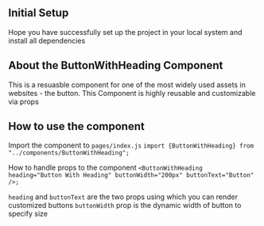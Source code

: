 ## Initial Setup

Hope you have successfully set up the project in your local system and install all dependencies

## About the ButtonWithHeading Component

This is a resuasble component for one of the most widely used assets in websites - the button. This Component is highly reusable and customizable via props

## How to use the component

Import the component to `pages/index.js`
`import {ButtonWithHeading} from "../components/ButtonWithHeading";`

How to handle props to the component
`<ButtonWithHeading heading="Button With Heading" buttonWidth="200px" buttonText="Button" />;`

`heading` and `buttonText` are the two props using which you can render customized buttons
`buttonWidth` prop is the dynamic width of button to specify size
